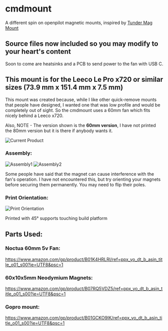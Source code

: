 # cmdmount
A different spin on openpilot magnetic mounts, inspired by [Tunder Mag Mount](https://github.com/Tundergit/mag-mount-fast)

## Source files now included so you may modify to your heart's content

Soon to come are heatsinks and a PCB to send power to the fan with USB C.

## This mount is for the Leeco Le Pro x720 or similar sizes (73.9 mm x 151.4 mm x 7.5 mm)

This mount was created because, while I like other quick-remove mounts that people have designed, I wanted one that was low profile and would be completely out of sight. So the cmdmount uses a 60mm fan which fits nicely behind a Leeco x720.

Also, NOTE - The version shown is the **60mm version**, I have not printed the 80mm version but it is there if anybody wants it.

![Current Product](https://s4.gifyu.com/images/mountdemo.gif)


### Assembly:
![Assembly1](https://i.imgur.com/Oqw8CGs.png)
![Assembly2](https://i.imgur.com/mDZj2a4.png)

Some people have said that the magnet can cause interference with the fan's operation. I have not encountered this, but try orienting your magnets before securing them permanently. You may need to flip their poles.

### Print Orientation:
![Print Orientation](https://i.imgur.com/KAg5733.png)

Printed with 45° supports touching build platform

## Parts Used:
### Noctua 60mm 5v Fan:
https://www.amazon.com/gp/product/B01K4HRLRI/ref=ppx_yo_dt_b_asin_title_o01_s00?ie=UTF8&psc=1
### 60x10x5mm Neodymium Magnets:
https://www.amazon.com/gp/product/B07RQ5VDZ5/ref=ppx_yo_dt_b_asin_title_o01_s00?ie=UTF8&psc=1
### Gopro mount:
https://www.amazon.com/gp/product/B01GCKO9IK/ref=ppx_yo_dt_b_asin_title_o01_s00?ie=UTF8&psc=1
